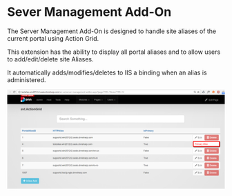 # Sever Management Add-On

The Server Management Add-On is designed to handle site aliases of the current portal using Action Grid.

This extension has the ability to display all portal aliases and to allow users to add/edit/delete site Aliases.

It automatically adds/modifies/deletes to IIS a binding when an alias is administered.

![](/add-ons/server-management/assets/2017-01-10_1438.png)

